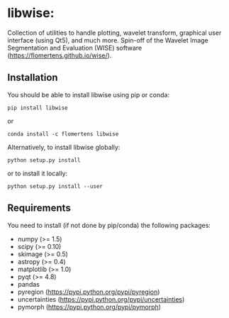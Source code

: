 libwise:
========

Collection of utilities to handle plotting, wavelet transform, graphical user interface (using Qt5), and much more. Spin-off of the Wavelet Image Segmentation and Evaluation (WISE) software (https://flomertens.github.io/wise/).

Installation
------------

You should be able to install libwise using pip or conda:

    pip install libwise

or

    conda install -c flomertens libwise

Alternatively, to install libwise globally:

    python setup.py install

or to install it locally:

    python setup.py install --user

Requirements
------------

You need to install (if not done by pip/conda) the following packages:

- numpy (>= 1.5)
- scipy (>= 0.10)
- skimage (>= 0.5)
- astropy (>= 0.4)
- matplotlib (>= 1.0)
- pyqt (>= 4.8)
- pandas
- pyregion (https://pypi.python.org/pypi/pyregion)
- uncertainties (https://pypi.python.org/pypi/uncertainties)
- pymorph (https://pypi.python.org/pypi/pymorph)

